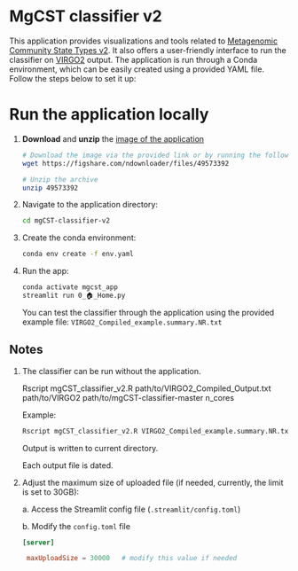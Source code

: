 # MgCST classifier v2

This application provides visualizations and tools related to [Metagenomic Community State Types v2](). It also offers a user-friendly interface to run the classifier on [VIRGO2]() output. The application is run through a Conda environment, which can be easily created using a provided YAML file. Follow the steps below to set it up:

# Run the application locally

1. **Download** and **unzip** the [image of the application](https://figshare.com/ndownloader/files/49573392)
   ```bash
   # Download the image via the provided link or by running the following:
   wget https://figshare.com/ndownloader/files/49573392

   # Unzip the archive
   unzip 49573392
   ```
   
2. Navigate to the application directory:
    ```bash
    cd mgCST-classifier-v2
    ```
    
3. Create the conda environment:
    ```bash
    conda env create -f env.yaml
    ```
4. Run the app:
    ```bash
    conda activate mgcst_app
    streamlit run 0_🏠_Home.py
    ```

    You can test the classifier through the application using the provided example file: ```VIRGO2_Compiled_example.summary.NR.txt```

## Notes

1. The classifier can be run without the application.
   
   Rscript mgCST_classifier_v2.R path/to/VIRGO2_Compiled_Output.txt path/to/VIRGO2 path/to/mgCST-classifier-master n_cores
   
   Example:
   ```bash
   Rscript mgCST_classifier_v2.R VIRGO2_Compiled_example.summary.NR.txt ./VIRGO2 ./mgCST-classifier-master 4
   ```
   Output is written to current directory.

   Each output file is dated.

3. Adjust the maximum size of uploaded file (if needed, currently, the limit is set to 30GB):

   a. Access the Streamlit config file (```.streamlit/config.toml```)

   b. Modify the ```config.toml``` file
   ```toml
   [server]

    maxUploadSize = 30000   # modify this value if needed
   ```
